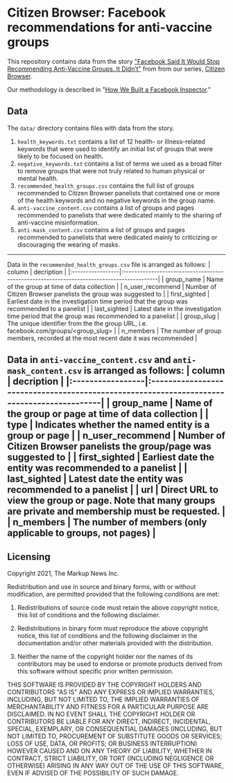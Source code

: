 # Citizen Browser: Facebook recommendations for anti-vaccine groups
This repository contains data from the story ["Facebook Said It Would Stop Recommending Anti-Vaccine Groups. It Didn’t"](https://themarkup.org/citizen-browser/2021/05/20/facebook-said-it-would-stop-recommending-anti-vaccine-groups-it-didn’t) from from our series, [Citizen Browser](https://themarkup.org/citizen-browser/).

Our methodology is described in "[How We Built a Facebook Inspector](https://themarkup.org/citizen-browser/2021/01/05/how-we-built-a-facebook-inspector)."

## Data
The `data/` directory contains files with data from the story.

1. `health_keywords.txt` contains a list of 12 health- or illness-related keywords that were used to identify an initial list of groups that were likely to be focused on health.
2. `negative_keywords.txt` contains a list of terms we used as a broad filter to remove groups that were not truly related to human physical or mental health.
3.  `recommended_health_groups.csv` contains the full list of groups recommended to Citizen Browser panelists that contained one or more of the health keywords and no negative keywords in the group name.
4. `anti-vaccine_content.csv` contains a list of groups and pages recommended to panelists that were dedicated mainly to the sharing of anti-vaccine misinformation.
5. `anti-mask_content.csv` contains a list of groups and pages recommended to panelists that were dedicated mainly to criticizing or discouraging the wearing of masks.

-----

Data in the `recommended_health_groups.csv` file is arranged as follows:
| column           | decription                                                                                |
|:-----------------|:------------------------------------------------------------------------------------------|
| group_name       | Name of the group at time of data collection                                              |
| n_user_recommend | Number of Citizen Browser panelists the group was suggested to                            |
| first_sighted    | Earliest date in the investigation time period that the group was recommended to a panelist |
| last_sighted     | Latest date in the investigation time period that the group was recommended to a panelist |
| group_slug       | The unique identifier from the the group URL, i.e. facebook.com/groups/<group_slug>      |
| n_members        | The number of group members, recorded at the most recent date it was recommended       |

Data in `anti-vaccine_content.csv` and `anti-mask_content.csv` is arranged as follows:
| column           | decription                                                                                |
|:-----------------|:------------------------------------------------------------------------------------------|
| group_name       | Name of the group or page at time of data collection                                      |
| type             | Indicates whether the named entity is a group or page                                     |
| n_user_recommend | Number of Citizen Browser panelists the group/page was suggested to                            |
| first_sighted    | Earliest date the entity was recommended to a panelist |
| last_sighted     | Latest date the entity was recommended to a panelist |
| url              | Direct URL to view the group or page. Note that many groups are private and membership must be requested.      |
| n_members        | The number of members (only applicable to groups, not pages)       |
-----
## Licensing
Copyright 2021, The Markup News Inc.

Redistribution and use in source and binary forms, with or without modification, are permitted provided that the following conditions are met:

1. Redistributions of source code must retain the above copyright notice, this list of conditions and the following disclaimer.

2. Redistributions in binary form must reproduce the above copyright notice, this list of conditions and the following disclaimer in the documentation and/or other materials provided with the distribution.

3. Neither the name of the copyright holder nor the names of its contributors may be used to endorse or promote products derived from this software without specific prior written permission.

THIS SOFTWARE IS PROVIDED BY THE COPYRIGHT HOLDERS AND CONTRIBUTORS "AS IS" AND ANY EXPRESS OR IMPLIED WARRANTIES, INCLUDING, BUT NOT LIMITED TO, THE IMPLIED WARRANTIES OF MERCHANTABILITY AND FITNESS FOR A PARTICULAR PURPOSE ARE DISCLAIMED. IN NO EVENT SHALL THE COPYRIGHT HOLDER OR CONTRIBUTORS BE LIABLE FOR ANY DIRECT, INDIRECT, INCIDENTAL, SPECIAL, EXEMPLARY, OR CONSEQUENTIAL DAMAGES (INCLUDING, BUT NOT LIMITED TO, PROCUREMENT OF SUBSTITUTE GOODS OR SERVICES; LOSS OF USE, DATA, OR PROFITS; OR BUSINESS INTERRUPTION) HOWEVER CAUSED AND ON ANY THEORY OF LIABILITY, WHETHER IN CONTRACT, STRICT LIABILITY, OR TORT (INCLUDING NEGLIGENCE OR OTHERWISE) ARISING IN ANY WAY OUT OF THE USE OF THIS SOFTWARE, EVEN IF ADVISED OF THE POSSIBILITY OF SUCH DAMAGE.
